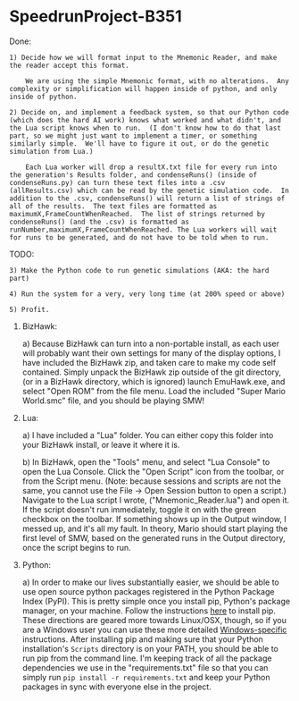 SpeedrunProject-B351
====================

Done:

    1) Decide how we will format input to the Mnemonic Reader, and make the reader accept this format.
        
        We are using the simple Mnemonic format, with no alterations.  Any complexity or simplification will happen inside of python, and only inside of python.

    2) Decide on, and implement a feedback system, so that our Python code (which does the hard AI work) knows what worked and what didn't, and the Lua script knows when to run.  (I don't know how to do that last part, so we might just want to implement a timer, or something similarly simple.  We'll have to figure it out, or do the genetic simulation from Lua.)
    
        Each Lua worker will drop a resultX.txt file for every run into the generation's Results folder, and condenseRuns() (inside of condenseRuns.py) can turn these text files into a .csv (allResults.csv) which can be read by the genetic simulation code.  In addition to the .csv, condenseRuns() will return a list of strings of all of the results.  The text files are formatted as maximumX,FrameCountWhenReached.  The list of strings returned by condenseRuns() (and the .csv) is formatted as runNumber,maximumX,FrameCountWhenReached. The Lua workers will wait for runs to be generated, and do not have to be told when to run.

TODO:

    3) Make the Python code to run genetic simulations (AKA: the hard part)

    4) Run the system for a very, very long time (at 200% speed or above)

    5) Profit.


1.  BizHawk:

    a)  Because BizHawk can turn into a non-portable install, as each user will probably want their own settings for many of the display options, I have included the BizHawk zip, and taken care to make my code self contained.  Simply unpack the BizHawk zip outside of the git directory, (or in a BizHawk directory, which is ignored) launch EmuHawk.exe, and select "Open ROM" from the file menu.  Load the included "Super Mario World.smc" file, and you should be playing SMW!

2.  Lua:

    a)  I have included a "Lua" folder.  You can either copy this folder into your BizHawk install, or leave it where it is.

    b)  In BizHawk, open the "Tools" menu, and select "Lua Console" to open the Lua Console.  Click the "Open Script" icon from the toolbar, or from the Script menu.  (Note: because sessions and scripts are not the same, you cannot use the File -> Open Session button to open a script.)  Navigate to the Lua script I wrote, ("Mnemonic_Reader.lua") and open it.  If the script doesn't run immediately, toggle it on with the green checkbox on the toolbar.  If something shows up in the Output window, I messed up, and it's all my fault.  In theory, Mario should start playing the first level of SMW, based on the generated runs in the Output directory, once the script begins to run.

3.   Python:
     
     a) In order to make our lives substantially easier, we should be able to use open source python packages registered in the Python Package Index (PyPI). This is pretty simple once you install pip, Python's package manager, on your machine. Follow the instructions [here](http://pip.readthedocs.org/en/latest/installing.html) to install pip. These directions are geared more towards Linux/OSX, though, so if you are a Windows user you can use these more detailed [Windows-specific](http://stackoverflow.com/questions/4750806/how-to-install-pip-on-windows) instructions. After installing pip and making sure that your Python installation's `Scripts` directory is on your PATH, you should be able to run pip from the command line. I'm keeping track of all the package dependencies we use in the "requirements.txt" file so that you can simply run `pip install -r requirements.txt` and keep your Python packages in sync with everyone else in the project. 
